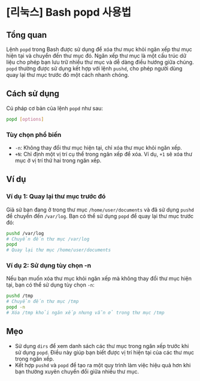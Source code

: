 # [리눅스] Bash popd 사용법

## Tổng quan
Lệnh `popd` trong Bash được sử dụng để xóa thư mục khỏi ngăn xếp thư mục hiện tại và chuyển đến thư mục đó. Ngăn xếp thư mục là một cấu trúc dữ liệu cho phép bạn lưu trữ nhiều thư mục và dễ dàng điều hướng giữa chúng. `popd` thường được sử dụng kết hợp với lệnh `pushd`, cho phép người dùng quay lại thư mục trước đó một cách nhanh chóng.

## Cách sử dụng
Cú pháp cơ bản của lệnh `popd` như sau:

```bash
popd [options]
```

### Tùy chọn phổ biến
- `-n`: Không thay đổi thư mục hiện tại, chỉ xóa thư mục khỏi ngăn xếp.
- `+N`: Chỉ định một vị trí cụ thể trong ngăn xếp để xóa. Ví dụ, `+1` sẽ xóa thư mục ở vị trí thứ hai trong ngăn xếp.

## Ví dụ
### Ví dụ 1: Quay lại thư mục trước đó
Giả sử bạn đang ở trong thư mục `/home/user/documents` và đã sử dụng `pushd` để chuyển đến `/var/log`. Bạn có thể sử dụng `popd` để quay lại thư mục trước đó:

```bash
pushd /var/log
# Chuyển đến thư mục /var/log
popd
# Quay lại thư mục /home/user/documents
```

### Ví dụ 2: Sử dụng tùy chọn -n
Nếu bạn muốn xóa thư mục khỏi ngăn xếp mà không thay đổi thư mục hiện tại, bạn có thể sử dụng tùy chọn `-n`:

```bash
pushd /tmp
# Chuyển đến thư mục /tmp
popd -n
# Xóa /tmp khỏi ngăn xếp nhưng vẫn ở trong thư mục /tmp
```

## Mẹo
- Sử dụng `dirs` để xem danh sách các thư mục trong ngăn xếp trước khi sử dụng `popd`. Điều này giúp bạn biết được vị trí hiện tại của các thư mục trong ngăn xếp.
- Kết hợp `pushd` và `popd` để tạo ra một quy trình làm việc hiệu quả hơn khi bạn thường xuyên chuyển đổi giữa nhiều thư mục.